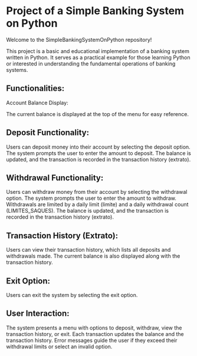 # Project of a Simple Banking System on Python

Welcome to the SimpleBankingSystemOnPython repository! 

This project is a basic and educational implementation of a banking system written in Python. It serves as a practical example for those learning Python or interested in understanding the fundamental operations of banking systems.

## Functionalities:
Account Balance Display:

The current balance is displayed at the top of the menu for easy reference.

## Deposit Functionality:
Users can deposit money into their account by selecting the deposit option.
The system prompts the user to enter the amount to deposit.
The balance is updated, and the transaction is recorded in the transaction history (extrato).

## Withdrawal Functionality:
Users can withdraw money from their account by selecting the withdrawal option.
The system prompts the user to enter the amount to withdraw.
Withdrawals are limited by a daily limit (limite) and a daily withdrawal count (LIMITES_SAQUES).
The balance is updated, and the transaction is recorded in the transaction history (extrato).

## Transaction History (Extrato):
Users can view their transaction history, which lists all deposits and withdrawals made.
The current balance is also displayed along with the transaction history.

## Exit Option:
Users can exit the system by selecting the exit option.

## User Interaction:
The system presents a menu with options to deposit, withdraw, view the transaction history, or exit.
Each transaction updates the balance and the transaction history.
Error messages guide the user if they exceed their withdrawal limits or select an invalid option.
